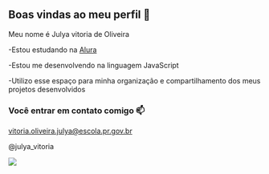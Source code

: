 ## Boas vindas ao meu perfil 💙

Meu nome é Julya vitoria de Oliveira

-Estou estudando na [Alura](https://www.alura.com.br)

-Estou me desenvolvendo na linguagem JavaScript

-Utilizo esse espaço para minha organização e compartilhamento dos meus projetos desenvolvidos

### Você entrar em contato comigo 📫

vitoria.oliveira.julya@escola.pr.gov.br

@julya_vitoria

![](https://media1.tenor.com/m/gvb9_exMK5AAAAAd/e-flk1rb4wt-y-motocross-jump.gif)

